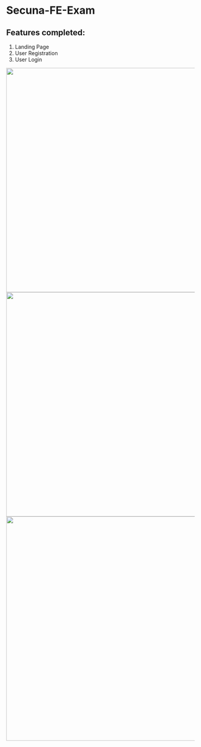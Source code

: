# Secuna-FE-Exam

## Features completed:

1. Landing Page
2. User Registration
3. User Login

<img src="https://user-images.githubusercontent.com/100396329/185039085-1598fdcb-8609-41a6-a452-f16231c44d1a.jpg" width=600px>
<img src="https://user-images.githubusercontent.com/100396329/185039390-6e7f3adc-234a-4623-800a-91f021f42a79.jpg" width=600px>
<img src="https://user-images.githubusercontent.com/100396329/185039339-f52c3368-56c1-4a84-bdf5-5c1ca592e1a0.jpg" width=600px>

